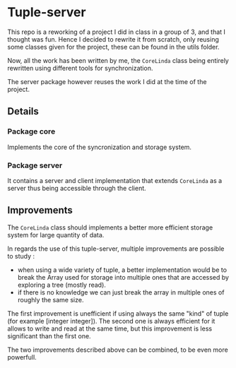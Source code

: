 # Tuple-server

This repo is a reworking of a project I did in class in a group of 3, and that I thought was fun.
Hence I decided to rewrite it from scratch, only reusing some classes given for the project, these can be found in the utils folder.

Now, all the work has been written by me, the <code>CoreLinda</code> class being entirely rewritten using different tools for synchronization.

The server package however reuses the work I did at the time of the project. 


## Details

### Package core
Implements the core of the syncronization and storage system.

### Package server

It contains a server and client implementation that extends <code>CoreLinda</code> as a server thus being accessible through the client.


## Improvements

The <code>CoreLinda</code> class should implements a better more efficient storage system for large quantity of data.

In regards the use of this tuple-server, multiple improvements are possible to study :
 - when using a wide variety of tuple, a better implementation would be to break the Array used for storage into multiple ones that are accessed by exploring a tree (mostly read).
 - if there is no knowledge we can just break the array in multiple ones of roughly the same size.

The first improvement is unefficient if using always the same "kind" of tuple (for example [integer integer]). The second one is always efficient for it allows to write
and read at the same time, but this improvement is less significant than the first one.

The two improvements described above can be combined, to be even more powerfull.
